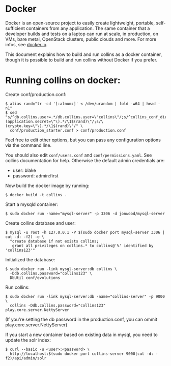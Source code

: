# Docker

Docker is an open-source project to easily create lightweight, portable,
self-sufficient containers from any application. The same container that a
developer builds and tests on a laptop can run at scale, in production, on VMs,
bare metal, OpenStack clusters, public clouds and more. For more infos, see
[docker.io](http://www.docker.io/).

This document explains how to build and run collins as a docker container, though it is possible to build and run collins without Docker if you prefer.

# Running collins on docker:

Create conf/production.conf:

    $ alias rand="tr -cd '[:alnum:]' < /dev/urandom | fold -w64 | head -n1"
    $ sed "s/^db.collins.user=.*/db.collins.user=\"collins\"/;s/^collins_conf_dir.*/collins_conf_dir=\"conf\/\"/;s/\(application.secret=\"\).*/\1$(rand)\"/;s/\(crypto.key=\"\).*/\1$(rand)\"/" \
      conf/production_starter.conf > conf/production.conf

Feel free to edit other options, but you can pass any configuration options via
the command line.

You should also edit `conf/users.conf` and `conf/permissions.yaml`.
See collins documentation for help. Otherwise the default admin credentials are:

- user: blake
- password: admin:first


Now build the docker image by running:

    $ docker build -t collins .


Start a mysqld container:

    $ sudo docker run -name="mysql-server" -p 3306 -d jonwood/mysql-server


Create collins database and user:

    $ mysql -u root -h 127.0.0.1 -P $(sudo docker port mysql-server 3306 | cut -d: -f2) -e \
      "create database if not exists collins;
       grant all privileges on collins.* to collins@'%' identified by 'collins123'"

Initialized the database:

    $ sudo docker run -link mysql-server:db collins \
      -Ddb.collins.password="collins123" \
      DbUtil conf/evolutions

Run collins:

    $ sudo docker run -link mysql-server:db -name="collins-server" -p 9000 \
      collins -Ddb.collins.password="collins123" play.core.server.NettyServer

(If you're setting the db password in the production.conf, you can ommit
play.core.server.NettyServer)


If you start a new container based on existing data in mysql, you need to update
the solr index:

    $ curl --basic -u <user>:<password> \
      http://localhost:$(sudo docker port collins-server 9000|cut -d: -f2)/api/admin/solr

